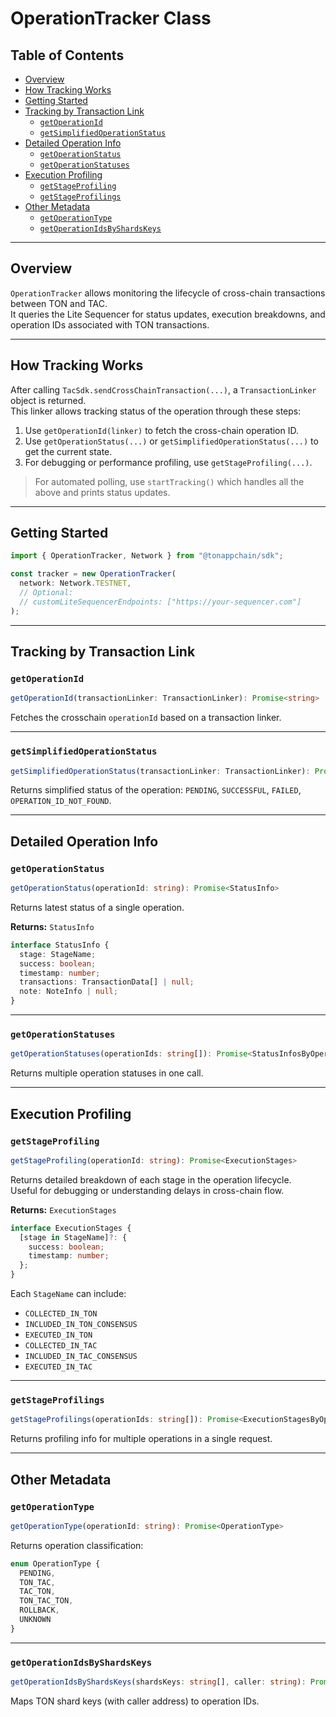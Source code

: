 # OperationTracker Class

## Table of Contents

- [Overview](#overview)
- [How Tracking Works](#how-tracking-works)
- [Getting Started](#getting-started)
- [Tracking by Transaction Link](#tracking-by-transaction-link)
  - [`getOperationId`](#getoperationid)
  - [`getSimplifiedOperationStatus`](#getsimplifiedoperationstatus)
- [Detailed Operation Info](#detailed-operation-info)
  - [`getOperationStatus`](#getoperationstatus)
  - [`getOperationStatuses`](#getoperationstatuses)
- [Execution Profiling](#execution-profiling)
  - [`getStageProfiling`](#getstageprofiling)
  - [`getStageProfilings`](#getstageprofilings)
- [Other Metadata](#other-metadata)
  - [`getOperationType`](#getoperationtype)
  - [`getOperationIdsByShardsKeys`](#getoperationidsbyshardskeys)

---

## Overview

`OperationTracker` allows monitoring the lifecycle of cross-chain transactions between TON and TAC.  
It queries the Lite Sequencer for status updates, execution breakdowns, and operation IDs associated with TON transactions.

---

## How Tracking Works

After calling `TacSdk.sendCrossChainTransaction(...)`, a `TransactionLinker` object is returned.  
This linker allows tracking status of the operation through these steps:

1. Use `getOperationId(linker)` to fetch the cross-chain operation ID.
2. Use `getOperationStatus(...)` or `getSimplifiedOperationStatus(...)` to get the current state.
3. For debugging or performance profiling, use `getStageProfiling(...)`.

> For automated polling, use `startTracking()` which handles all the above and prints status updates.

---

## Getting Started

```ts
import { OperationTracker, Network } from "@tonappchain/sdk";

const tracker = new OperationTracker(
  network: Network.TESTNET,
  // Optional:
  // customLiteSequencerEndpoints: ["https://your-sequencer.com"]
);
```

---

## Tracking by Transaction Link

### `getOperationId`

```ts
getOperationId(transactionLinker: TransactionLinker): Promise<string>
```

Fetches the crosschain `operationId` based on a transaction linker.

---

### `getSimplifiedOperationStatus`

```ts
getSimplifiedOperationStatus(transactionLinker: TransactionLinker): Promise<SimplifiedStatuses>
```

Returns simplified status of the operation: `PENDING`, `SUCCESSFUL`, `FAILED`, `OPERATION_ID_NOT_FOUND`.

---

## Detailed Operation Info

### `getOperationStatus`

```ts
getOperationStatus(operationId: string): Promise<StatusInfo>
```

Returns latest status of a single operation.

**Returns:** `StatusInfo`

```ts
interface StatusInfo {
  stage: StageName;
  success: boolean;
  timestamp: number;
  transactions: TransactionData[] | null;
  note: NoteInfo | null;
}
```

---

### `getOperationStatuses`

```ts
getOperationStatuses(operationIds: string[]): Promise<StatusInfosByOperationId>
```

Returns multiple operation statuses in one call.

---

## Execution Profiling

### `getStageProfiling`

```ts
getStageProfiling(operationId: string): Promise<ExecutionStages>
```

Returns detailed breakdown of each stage in the operation lifecycle.  
Useful for debugging or understanding delays in cross-chain flow.

**Returns:** `ExecutionStages`

```ts
interface ExecutionStages {
  [stage in StageName]?: {
    success: boolean;
    timestamp: number;
  };
}
```

Each `StageName` can include:
- `COLLECTED_IN_TON`
- `INCLUDED_IN_TON_CONSENSUS`
- `EXECUTED_IN_TON`
- `COLLECTED_IN_TAC`
- `INCLUDED_IN_TAC_CONSENSUS`
- `EXECUTED_IN_TAC`

---

### `getStageProfilings`

```ts
getStageProfilings(operationIds: string[]): Promise<ExecutionStagesByOperationId>
```

Returns profiling info for multiple operations in a single request.

---

## Other Metadata

### `getOperationType`

```ts
getOperationType(operationId: string): Promise<OperationType>
```

Returns operation classification:

```ts
enum OperationType {
  PENDING,
  TON_TAC,
  TAC_TON,
  TON_TAC_TON,
  ROLLBACK,
  UNKNOWN
}
```

---

### `getOperationIdsByShardsKeys`

```ts
getOperationIdsByShardsKeys(shardsKeys: string[], caller: string): Promise<OperationIdsByShardsKey>
```

Maps TON shard keys (with caller address) to operation IDs.
